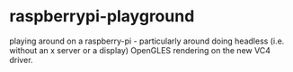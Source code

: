 # raspberrypi-playground

playing around on a raspberry-pi - particularly around doing headless (i.e. without an x server or a display) OpenGLES rendering on the new VC4 driver.
